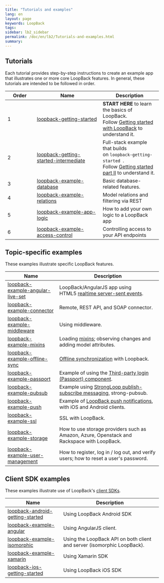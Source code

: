 ```yaml
---
title: "Tutorials and examples"
lang: en
layout: page
keywords: LoopBack
tags:
sidebar: lb2_sidebar
permalink: /doc/en/lb2/Tutorials-and-examples.html
summary:
---
```


## Tutorials

Each tutorial provides step-by-step instructions to create an example app that illustrates one or more core LoopBack features.
In general, these tutorials are intended to be followed in order.

<table>
  <thead>
    <tr>
      <th style="width: 80px;">Order</th>
      <th style="width: 200px;">Name</th>
      <th>Description</th>
    </tr>
  </thead>
  <tbody>
    <tr>
      <td>1</td>
      <td><a href="https://github.com/strongloop/loopback-getting-started" class="external-link" rel="nofollow">loopback-getting-started</a></td>
      <td><strong>START HERE</strong>&nbsp;to learn the basics of LoopBack. Follow&nbsp;<a href="Getting-started-with-LoopBack.html" class="external-link" rel="nofollow">Getting started with LoopBack</a>&nbsp;to understand it.</td>
    </tr>
    <tr>
      <td>2</td>
      <td><a href="https://github.com/strongloop/loopback-getting-started-intermediate" class="external-link" rel="nofollow">loopback-getting-started-intermediate</a></td>
      <td>Full-stack example that builds on&nbsp;<code>loopback-getting-started&nbsp;</code>. Follow&nbsp;<a href="Getting-started-part-II.html" class="external-link" rel="nofollow">Getting started part II</a>&nbsp;to understand it.</td>
    </tr>
    <tr>
      <td>3</td>
      <td><a href="https://github.com/strongloop/loopback-example-database" class="external-link" rel="nofollow">loopback-example-database</a></td>
      <td>Basic database-related features.</td>
    </tr>
    <tr>
      <td>4</td>
      <td><a href="https://github.com/strongloop/loopback-example-relations" class="external-link" rel="nofollow">loopback-example-relations</a></td>
      <td>Model relations and filtering via REST</td>
    </tr>
    <tr>
      <td>5</td>
      <td><a href="https://github.com/strongloop/loopback-example-app-logic" class="external-link" rel="nofollow">loopback-example-app-logic</a></td>
      <td>How to add your own logic to a LoopBack app</td>
    </tr>
    <tr>
      <td>6</td>
      <td><a href="https://github.com/strongloop/loopback-example-access-control" class="external-link" rel="nofollow">loopback-example-access-control</a></td>
      <td>Controlling access to your API endpoints</td>
    </tr>
  </tbody>
</table>

## Topic-specific examples

These examples illustrate specific LoopBack features.

<table>
  <thead>
    <tr>
      <th>Name</th>
      <th>Description</th>
    </tr>
  </thead>
  <tbody>
    <tr>
      <td><a href="https://github.com/strongloop/loopback-example-angular-live-set" class="external-link" rel="nofollow">loopback-example-angular-live-set</a></td>
      <td>LoopBack/AngularJS app using HTML5&nbsp;<a href="Realtime-server-sent-events.html" rel="nofollow">realtime server-sent events</a>.</td>
    </tr>
    <tr>
      <td><a href="https://github.com/strongloop/loopback-example-connector" class="external-link" rel="nofollow">loopback-example-connector</a></td>
      <td>Remote, REST API, and SOAP connector.</td>
    </tr>
    <tr>
      <td><a href="https://github.com/strongloop/loopback-example-middleware" class="external-link" rel="nofollow">loopback-example-middleware</a></td>
      <td>Using middleware.</td>
    </tr>
    <tr>
      <td><a href="https://github.com/strongloop/loopback-example-mixins" class="external-link" rel="nofollow">loopback-example-mixins</a></td>
      <td>Loading&nbsp;<a href="Defining-mixins.html" rel="nofollow">mixins</a>; observing changes and adding model attributes.</td>
    </tr>
    <tr>
      <td><a href="https://github.com/strongloop/loopback-example-offline-sync" class="external-link" rel="nofollow">loopback-example-offline-sync</a></td>
      <td><a href="Synchronization.html" rel="nofollow">Offline synchronization</a>&nbsp;with Loopback.</td>
    </tr>
    <tr>
      <td><a href="https://github.com/strongloop/loopback-example-passport" class="external-link" rel="nofollow">loopback-example-passport</a></td>
      <td>Example of using the&nbsp;<a href="https://docs.strongloop.com/pages/viewpage.action?pageId=3836277" rel="nofollow">Third-party login (Passport) component</a>.</td>
    </tr>
    <tr>
      <td><a href="https://github.com/strongloop/loopback-example-pubsub" class="external-link" rel="nofollow">loopback-example-pubsub</a></td>
      <td>Example using&nbsp;<a href="https://docs.strongloop.com/display/MSG/Pub-sub" rel="nofollow">StrongLoop publish-subscribe messaging</a>, strong-pubsub.</td>
    </tr>
    <tr>
      <td><a href="https://github.com/strongloop/loopback-example-push" class="external-link" rel="nofollow">loopback-example-push</a></td>
      <td>Example of&nbsp;<a href="Push-notifications.html" rel="nofollow">LoopBack push notifications</a>, with iOS and Android clients.</td>
    </tr>
    <tr>
      <td><a href="https://github.com/strongloop/loopback-example-ssl" class="external-link" rel="nofollow">loopback-example-ssl</a></td>
      <td>SSL with LoopBack.</td>
    </tr>
    <tr>
      <td><a href="https://github.com/strongloop/loopback-example-storage" class="external-link" rel="nofollow">loopback-example-storage</a></td>
      <td>How to use storage providers such as Amazon, Azure, Openstack and Rackspace with LoopBack.</td>
    </tr>
    <tr>
      <td><a href="https://github.com/strongloop/loopback-example-user-management" class="external-link" rel="nofollow">loopback-example-user-management</a></td>
      <td>How to register, log in / log out, and verify users; how to reset a user's password.</td>
    </tr>
  </tbody>
</table>

## Client SDK examples

These examples illustrate use of LoopBack's [client SDKs](Client-SDKs.html).

<table>
  <thead>
    <tr>
      <th>Name</th>
      <th>Description</th>
    </tr>
  </thead>
  <tbody>
    <tr>
      <td><a href="https://github.com/strongloop/loopback-android-getting-started" class="external-link" rel="nofollow">loopback-android-getting-started</a></td>
      <td>Using LoopBack Android SDK</td>
    </tr>
    <tr>
      <td><a href="https://github.com/strongloop/loopback-example-angular" class="external-link" rel="nofollow">loopback-example-angular</a></td>
      <td>Using AngularJS client.</td>
    </tr>
    <tr>
      <td><a href="https://github.com/strongloop/loopback-example-isomorphic" class="external-link" rel="nofollow">loopback-example-isomorphic</a></td>
      <td>Using the LoopBack API on both client and server (isomorphic LoopBack).</td>
    </tr>
    <tr>
      <td><a href="https://github.com/strongloop/loopback-example-xamarin" class="external-link" rel="nofollow">loopback-example-xamarin</a></td>
      <td>Using Xamarin SDK</td>
    </tr>
    <tr>
      <td><a href="https://github.com/strongloop/loopback-ios-getting-started" class="external-link" rel="nofollow">loopback-ios-getting-started</a></td>
      <td>Using LoopBack iOS SDK</td>
    </tr>
  </tbody>
</table>
